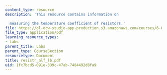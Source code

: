 ```yaml
---
content_type: resource
description: 'This resource contains information on

  measuring the temperature coefficient of resistors.'
file: https://ol-ocw-studio-app-production.s3.amazonaws.com/courses/6-071j-introduction-to-electronics-signals-and-measurement-spring-2006/1fc7bcd5091e339c47ab7484492d8fa9_resistr_alf_lb.pdf
file_type: application/pdf
learning_resource_types:
- Labs
parent_title: Labs
parent_type: CourseSection
resourcetype: Document
title: resistr_alf_lb.pdf
uid: 1fc7bcd5-091e-339c-47ab-7484492d8fa9
---
```

